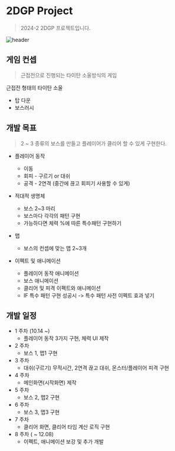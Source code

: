 # 2DGP Project
> 2024-2 2DGP 프로젝트입니다.

![header](https://capsule-render.vercel.app/api?type=transparent&height=300&color=gradient&text=Game%20Title&section=header&textBg=false&fontSize=80&fontAlign=30&fontAlignY=60&animation=twinkling&rotate=0&desc=-sub%20title-&descAlign=70&descAlignY=65&descSize=30&theme=radical)

## 게임 컨셉

> 근접전으로 진행되는 타이탄 소울방식의 게임

근접전 형태의 타이탄 소울
 + 탑 다운
 + 보스러시

## 개발 목표

> 2 ~ 3 종류의 보스를 만들고 플레이어가 클리어 할 수 있게 구현한다.

* 플레이어 동작
  * 이동
  + 회피 - 구르기 or 대쉬
  + 공격 - 2연격 (중간에 끊고 회피기 사용할 수 있게)
 

* 적대적 생명체
  + 보스 2~3 마리
  + 보스마다 각각의 패턴 구현
  + 가능하다면 체력 %에 따른 특수패턴 구현하기

* 맵
  * 보스의 컨셉에 맞는 맵 2~3개
 
* 이펙트 및 애니메이션
  * 플레이어 동작 애니메이션
  * 보스 애니메이션
  * 클리어 및 피격 이펙트와 애니메이션
  * IF 특수 패턴 구현 성공시 -> 특수 패턴 사전 이펙트 효과 넣기

## 개발 일정

* 1 주차 (10.14 ~)
    * 플레이어 동작 3가지 구현, 체력 UI 제작
* 2 주차
    * 보스 1, 맵1 구현
* 3 주차
    * 대쉬(구르기) 무적시간, 2연격 끊고 대쉬, 몬스터/플레이어 피격 구현
* 4 주차
    * 메인화면(시작화면) 제작
* 5 주차
    * 보스 2, 맵2 구현
* 6 주차
    * 보스 3, 맵3 구현
* 7 주차
    * 클리어 화면, 클리어 타임 계산 로직 구현
* 8 주차 ( ~ 12.08)
    * 이펙트, 애니메이션 보강 및 추가 개발

